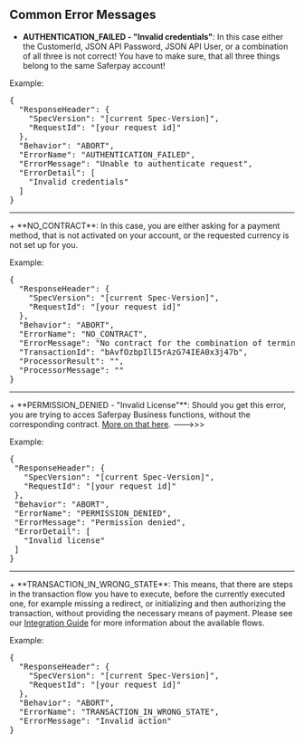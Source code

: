 ## Common Error Messages

+ **AUTHENTICATION_FAILED - "Invalid credentials"**: In this case either the CustomerId, JSON API Password, JSON API User, or a combination of all three is not correct! You have to make sure, that all three things belong to the same Saferpay account!

<p>Example:</p>
<pre class="prettyprint">
{
  "ResponseHeader": {
    "SpecVersion": "[current Spec-Version]",
    "RequestId": "[your request id]"
  },
  "Behavior": "ABORT",
  "ErrorName": "AUTHENTICATION_FAILED",
  "ErrorMessage": "Unable to authenticate request",
  "ErrorDetail": [
    "Invalid credentials"
  ]
}
</pre>

<hr />
+ **NO_CONTRACT**: In this case, you are either asking for a payment method, that is not activated on your account, or the requested currency is not set up for you. 

<p>Example:</p>
<pre class="prettyprint">
{
  "ResponseHeader": {
    "SpecVersion": "[current Spec-Version]",
    "RequestId": "[your request id]"
  },
  "Behavior": "ABORT",
  "ErrorName": "NO_CONTRACT",
  "ErrorMessage": "No contract for the combination of terminal, means of payment/service provider and currency",
  "TransactionId": "bAvfOzbpIlI5rAzG74IEA0x3j47b",
  "ProcessorResult": "",
  "ProcessorMessage": ""
}
</pre>

<hr />
+ **PERMISSION_DENIED - "Invalid License"**: Should you get this error, you are trying to acces Saferpay Business functions, without the corresponding contract. <a href="https://saferpay.github.io/sndbx/Interfaces.html">More on that here</a>.
--->>>
<p>Example:</p>
<pre class="prettyprint">
{
 "ResponseHeader": {
   "SpecVersion": "[current Spec-Version]",
   "RequestId": "[your request id]"
 },
 "Behavior": "ABORT",
 "ErrorName": "PERMISSION_DENIED",
 "ErrorMessage": "Permission denied",
 "ErrorDetail": [
   "Invalid license"
 ]
}
</pre>

<hr />
+ **TRANSACTION_IN_WRONG_STATE**: This means, that there are steps in the transaction flow you have to execute, before the currently executed one, for example missing a redirect, or initializing and then authorizing the transaction, without providing the necessary means of payment. Please see our <a href="https://saferpay.github.io/sndbx/index.html">Integration Guide</a> for more information about the available flows.
<p>Example:</p>
<pre class="prettyprint">
{
  "ResponseHeader": {
    "SpecVersion": "[current Spec-Version]",
    "RequestId": "[your request id]"
  },
  "Behavior": "ABORT",
  "ErrorName": "TRANSACTION_IN_WRONG_STATE",
  "ErrorMessage": "Invalid action"
}
</pre>
